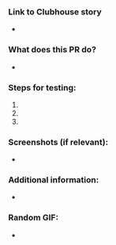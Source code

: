 ### Link to Clubhouse story

<!-- tip: click the copy button under "Permalink" in Clubhouse -->

-

### What does this PR do?

<!-- Please describe the behavior or changes that are being added by this PR. -->

-

### Steps for testing:

1.
2.
3.

<!-- If this introduces a breaking change, please describe the impact and migration path for existing applications below. -->

### Screenshots (if relevant):

-

### Additional information:

<!-- Any other information and context that is important to this PR -->

-

### Random GIF:

-
